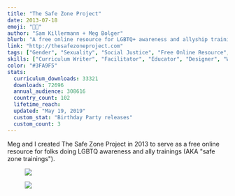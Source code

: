 ```yaml
---
title: "The Safe Zone Project"
date: 2013-07-18
emoji: "🏳️‍🌈"
author: "Sam Killermann + Meg Bolger"
blurb: "A free online resource for LGBTQ+ awareness and allyship training workshops"
link: "http://thesafezoneproject.com"
tags: ["Gender", "Sexuality", "Social Justice", "Free Online Resource", "Curriculum"]
skills: ["Curriculum Writer", "Facilitator", "Educator", "Designer", "Website Developer"]
color: "#3FA9F5"
stats:
  curriculum_downloads: 33321
  downloads: 72696
  annual_audience: 308616
  country_count: 102
  lifetime_reach:
  updated: "May 19, 2019"
  custom_stat: "Birthday Party releases"
  custom_count: 3
---
```

Meg and I created The Safe Zone Project in 2013 to serve as a free online resource for folks doing LGBTQ awareness and ally trainings (AKA "safe zone trainings").

<figure class="work--sample desktop"><img src="/img/work/2013-safe-zone-project-desktop.jpg" class="full-width"></figure>

<figure class="work--sample mobile"><img src="/img/work/2013-safe-zone-project-mobile.jpg" class="full-width"></figure>
